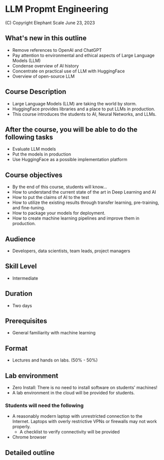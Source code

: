 # LLM Propmt Engineering

(C) Copyright Elephant Scale
June 23, 2023

## What's new in this outline

* Remove references to OpenAI and ChatGPT
* Pay attention to environmental and ethical aspects of Large Language Models (LLM)
* Condense overview of AI history
* Concentrate on practical use of LLM with HuggingFace
* Overview of open-source LLM

## Course Description

* Large Language Models (LLM) are taking the world by storm.
* HuggingFace provides libraries and a place to put LLMs in production.
* This course introduces the students to AI, Neural Networks, and LLMs. 

## After the course, you will be able to do the following tasks

* Evaluate LLM models
* Put the models in production
* Use HuggingFace as a possible implementation platform

## Course objectives
* By the end of this course, students will know...
* How to understand the current state of the art in Deep Learning and AI
* How to put the claims of AI to the test
* How to utilize the existing results through transfer learning, pre-training, and fine-tuning.
* How to package your models for deployment.
* How to create machine learning pipelines and improve them in production.

## Audience
* Developers, data scientists, team leads, project managers

## Skill Level

* Intermediate

## Duration
* Two days

## Prerequisites
* General familiarity with machine learning


## Format
* Lectures and hands on labs. (50% - 50%)


## Lab environment
* Zero Install: There is no need to install software on students' machines!
* A lab environment in the cloud will be provided for students.

### Students will need the following
* A reasonably modern laptop with unrestricted connection to the Internet. Laptops with overly restrictive VPNs or firewalls may not work properly.
    * A checklist to verify connectivity will be provided
* Chrome browser

## Detailed outline

